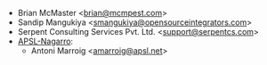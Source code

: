 - Brian McMaster \<<brian@mcmpest.com>\>
- Sandip Mangukiya \<<smangukiya@opensourceintegrators.com>\>
- Serpent Consulting Services Pvt. Ltd. \<<support@serpentcs.com>\>
- [APSL-Nagarro](<https://apsl.tech>):
  - Antoni Marroig \<<amarroig@apsl.net>\>
